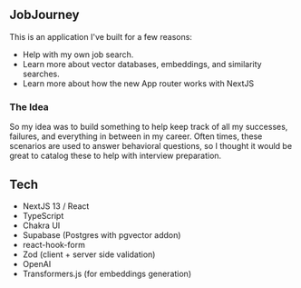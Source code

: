 ## JobJourney
This is an application I've built for a few reasons:
- Help with my own job search.
- Learn more about vector databases, embeddings, and similarity searches.
- Learn more about how the new App router works with NextJS

### The Idea
So my idea was to build something to help keep track of all my successes, failures, and everything in between in my career. Often times, these scenarios are used to answer behavioral questions, so I thought it would be great to catalog these to help with interview preparation.

## Tech
- NextJS 13 / React
- TypeScript
- Chakra UI
- Supabase (Postgres with pgvector addon)
- react-hook-form
- Zod (client + server side validation)
- OpenAI
- Transformers.js (for embeddings generation)
